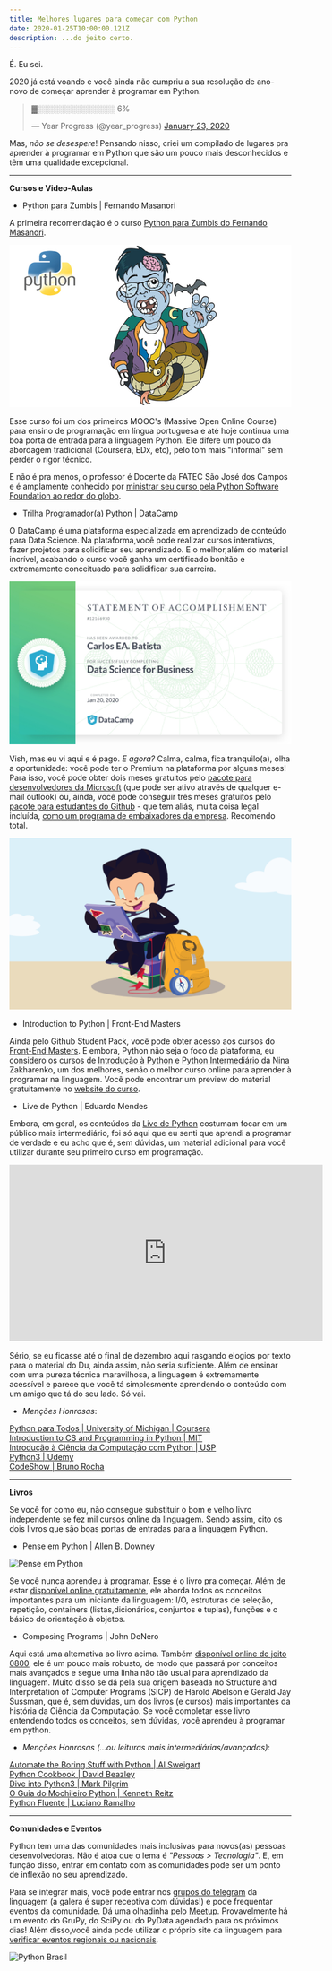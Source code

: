 ```yaml
---
title: Melhores lugares para começar com Python
date: 2020-01-25T10:00:00.121Z
description: ...do jeito certo.
---
```


É. Eu sei. 

2020 já está voando e você ainda não cumpriu a sua resolução de ano-novo de começar aprender à programar em Python.

<blockquote class="twitter-tweet"><p lang="und" dir="ltr">▓░░░░░░░░░░░░░░ 6%</p>&mdash; Year Progress (@year_progress) <a href="https://twitter.com/year_progress/status/1220134051253825536?ref_src=twsrc%5Etfw">January 23, 2020</a></blockquote> <script async src="https://platform.twitter.com/widgets.js" charset="utf-8"></script>

Mas, _não se desespere_! Pensando nisso, criei um compilado de lugares pra aprender à programar em Python que são um pouco mais desconhecidos e têm uma qualidade excepcional.

---

**Cursos e Video-Aulas**

- Python para Zumbis | Fernando Masanori

A primeira recomendação é o curso [Python para Zumbis do Fernando Masanori](https://www.youtube.com/playlist?list=PLUukMN0DTKCtbzhbYe2jdF4cr8MOWClXc).

![Python para Zumbis](python-para-zumbis.jpg)

Esse curso foi um dos primeiros MOOC's (Massive Open Online Course) para ensino de programação em língua portuguesa e até hoje continua uma boa porta de entrada para a linguagem Python. Ele difere um pouco da abordagem tradicional (Coursera, EDx, etc), pelo tom mais "informal" sem perder o rigor técnico.

E não é pra menos, o professor é Docente da FATEC São José dos Campos e é amplamente conhecido por [ministrar seu curso pela Python Software Foundation ao redor do globo](https://medium.com/@fmasanori/minha-experi%C3%AAncia-na-pycon-nam%C3%ADbia-e8e5a5227ab0?source=---------6------------------).

- Trilha Programador(a) Python | DataCamp

O DataCamp é uma plataforma especializada em aprendizado de conteúdo para Data Science. Na plataforma,você pode realizar cursos interativos, fazer projetos para solidificar seu aprendizado. E o melhor,além do material incrível, acabando o curso você ganha um certificado bonitão e extremamente conceituado para solidificar sua carreira.

![Certificado DataCamp](certificate-datacamp.jpg)

Vish, mas eu vi aqui e é pago. _E agora?_ Calma, calma, fica tranquilo(a), olha a oportunidade: você pode ter o Premium na plataforma por alguns meses! Para isso, você pode obter dois meses gratuitos pelo [pacote para desenvolvedores da Microsoft](https://visualstudio.microsoft.com/dev-essentials/) (que pode ser ativo através de qualquer e-mail outlook) ou, ainda, você pode conseguir três meses gratuitos pelo [pacote para estudantes do Github](https://education.github.com/discount_requests/new) - que tem aliás, muita coisa legal incluída, [como um programa de embaixadores da empresa](https://education.github.com/students/experts). Recomendo total.

![Github Student Pack](github-education.png)

- Introduction to Python | Front-End Masters

Ainda pelo Github Student Pack, você pode obter acesso aos cursos do [Front-End Masters](https://frontendmasters.com/). E embora, Python não seja o foco da plataforma, eu considero os cursos de [Introdução à Python](https://frontendmasters.com/workshops/intro-to-python/) e [Python Intermediário](https://frontendmasters.com/courses/intermediate-python/) da Nina Zakharenko, um dos melhores, senão o melhor curso online para aprender à programar na linguagem. Você pode encontrar um preview do material gratuitamente no [website do curso](https://www.learnpython.dev/).

- Live de Python | Eduardo Mendes

Embora, em geral, os conteúdos da [Live de Python](https://www.youtube.com/user/mendesesduardo) costumam focar em um público mais intermediário, foi só aqui que eu senti que aprendi a programar de verdade e eu acho que é, sem dúvidas, um material adicional para você utilizar durante seu primeiro curso em programação.

<iframe width="560" height="315" src="https://www.youtube.com/embed/EK42cKmIRP4" frameborder="0" allow="accelerometer; autoplay; encrypted-media; gyroscope; picture-in-picture" allowfullscreen></iframe>

Sério, se eu ficasse até o final de dezembro aqui rasgando elogios por texto para o material do Du, ainda assim, não seria suficiente. Além de ensinar com uma pureza técnica maravilhosa, a linguagem é extremamente acessível e parece que você tá simplesmente aprendendo o conteúdo com um amigo que tá do seu lado. Só vai.

- *Menções Honrosas*:

[Python para Todos | University of Michigan | Coursera](https://pt.coursera.org/learn/python) <br/> 
[Introduction to CS and Programming in Python | MIT](https://www.youtube.com/watch?v=nykOeWgQcHM&list=PLUl4u3cNGP63WbdFxL8giv4yhgdMGaZNA)  <br/> 
[Introdução à Ciência da Computação com Python | USP](https://pt.coursera.org/learn/ciencia-computacao-python-conceitos) <br/>
[Python3 | Udemy](https://www.udemy.com/course/curso-python-3-completo/) <br/> 
[CodeShow | Bruno Rocha](https://www.youtube.com/user/brunovegan)

---

**Livros**

Se você for como eu, não consegue substituir o bom e velho livro independente se fez mil cursos online da linguagem. Sendo assim, cito os dois livros que são boas portas de entradas para a linguagem Python.

- Pense em Python | Allen B. Downey

![Pense em Python](https://images-na.ssl-images-amazon.com/images/I/51FwA3E9LfL._SY346_.jpg)

Se você nunca aprendeu à programar. Esse é o livro pra começar. Além de estar [disponível online gratuitamente](https://penseallen.github.io/PensePython2e/), ele aborda todos os conceitos importantes para um iniciante da linguagem: I/O, estruturas de seleção, repetição, containers (listas,dicionários, conjuntos e tuplas), funções e o básico de orientação à objetos.

- Composing Programs | John DeNero

Aqui está uma alternativa ao livro acima. Também [disponível online do jeito 0800](http://composingprograms.com/), ele é um pouco mais robusto, de modo que passará por conceitos mais avançados e segue uma linha não tão usual para aprendizado da linguagem. Muito disso se dá pela sua origem baseada no Structure and Interpretation of Computer Programs (SICP) de Harold Abelson e Gerald Jay Sussman, que é, sem dúvidas, um dos livros (e cursos) mais importantes da história da Ciência da Computação. Se você completar esse livro entendendo todos os conceitos, sem dúvidas, você aprendeu à programar em python.

- *Menções Honrosas (...ou leituras mais intermediárias/avançadas)*:

[Automate the Boring Stuff with Python | Al Sweigart](https://automatetheboringstuff.com/) <br/>
[Python Cookbook | David Beazley](https://www.amazon.com.br/Python-Cookbook-David-Beazley/dp/8575223321/) <br/>
[Dive into Python3 | Mark Pilgrim](https://diveintopython3.problemsolving.io/) <br/>
[O Guia do Mochileiro Python | Kenneth Reitz](https://python-guide-pt-br.readthedocs.io/pt_BR/latest/) <br/>
[Python Fluente | Luciano Ramalho](https://www.amazon.com.br/Python-Fluente-Programa%C3%A7%C3%A3o-Concisa-Eficaz/dp/857522462X) 

--- 

**Comunidades e Eventos**

Python tem uma das comunidades mais inclusivas para novos(as) pessoas desenvolvedoras. Não é atoa que o lema é _"Pessoas > Tecnologia"_. E, em função disso, entrar em contato com as comunidades pode ser um ponto de inflexão no seu aprendizado.

Para se integrar mais, você pode entrar nos [grupos do telegram](https://github.com/alexmoreno/telegram-br) da linguagem (a galera é super receptiva com dúvidas!) e pode frequentar eventos da comunidade. Dá uma olhadinha pelo [Meetup](https://www.meetup.com/pt-BR/). Provavelmente há um evento do GruPy, do SciPy ou do PyData agendado para os próximos dias! Além disso,você ainda pode utilizar o próprio site da linguagem para [verificar eventos regionais ou nacionais](https://python.org.br/eventos/). 

![Python Brasil](http://d1gkntzr8mxq7s.cloudfront.net/5ac4bf0665b68.jpg)